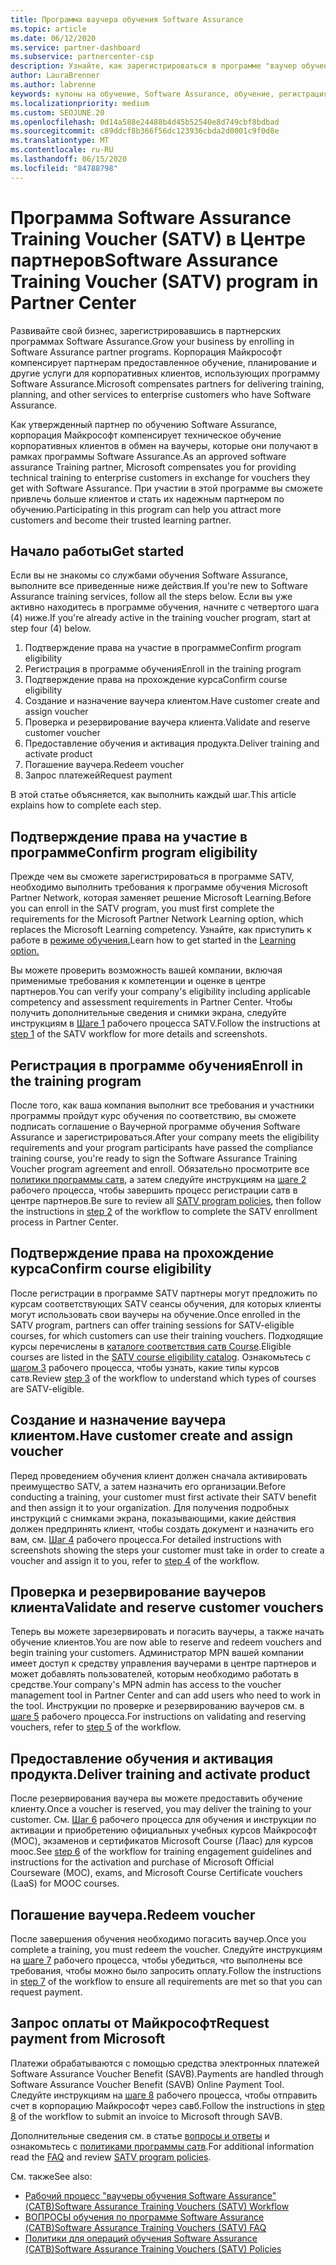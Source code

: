 ```yaml
---
title: Программа ваучера обучения Software Assurance
ms.topic: article
ms.date: 06/12/2020
ms.service: partner-dashboard
ms.subservice: partnercenter-csp
description: Узнайте, как зарегистрироваться в программе "ваучер обучения Software Assurance", чтобы вы могли компенсировать доставку и планирование для корпоративных клиентов.
author: LauraBrenner
ms.author: labrenne
keywords: купоны на обучение, Software Assurance, обучение, регистрация в SATV, SATV
ms.localizationpriority: medium
ms.custom: SEOJUNE.20
ms.openlocfilehash: 0d14a588e24488b4d45b52540e8d749cbf8bdbad
ms.sourcegitcommit: c89ddcf8b366f56dc123936cbda2d0001c9f0d8e
ms.translationtype: MT
ms.contentlocale: ru-RU
ms.lasthandoff: 06/15/2020
ms.locfileid: "84788798"
---
```

# <a name="software-assurance-training-voucher-satv-program-in-partner-center"></a><span data-ttu-id="963b9-104">Программа Software Assurance Training Voucher (SATV) в Центре партнеров</span><span class="sxs-lookup"><span data-stu-id="963b9-104">Software Assurance Training Voucher (SATV) program in Partner Center</span></span>

<span data-ttu-id="963b9-105">Развивайте свой бизнес, зарегистрировавшись в партнерских программах Software Assurance.</span><span class="sxs-lookup"><span data-stu-id="963b9-105">Grow your business by enrolling in Software Assurance partner programs.</span></span> <span data-ttu-id="963b9-106">Корпорация Майкрософт компенсирует партнерам предоставленное обучение, планирование и другие услуги для корпоративных клиентов, использующих программу Software Assurance.</span><span class="sxs-lookup"><span data-stu-id="963b9-106">Microsoft compensates partners for delivering training, planning, and other services to enterprise customers who have Software Assurance.</span></span>

<span data-ttu-id="963b9-107">Как утвержденный партнер по обучению Software Assurance, корпорация Майкрософт компенсирует техническое обучение корпоративных клиентов в обмен на ваучеры, которые они получают в рамках программы Software Assurance.</span><span class="sxs-lookup"><span data-stu-id="963b9-107">As an approved software assurance Training partner, Microsoft compensates you for providing technical training to enterprise customers in exchange for vouchers they get with Software Assurance.</span></span> <span data-ttu-id="963b9-108">При участии в этой программе вы сможете привлечь больше клиентов и стать их надежным партнером по обучению.</span><span class="sxs-lookup"><span data-stu-id="963b9-108">Participating in this program can help you attract more customers and become their trusted learning partner.</span></span>

## <a name="get-started"></a><span data-ttu-id="963b9-109">Начало работы</span><span class="sxs-lookup"><span data-stu-id="963b9-109">Get started</span></span>

<span data-ttu-id="963b9-110">Если вы не знакомы со службами обучения Software Assurance, выполните все приведенные ниже действия.</span><span class="sxs-lookup"><span data-stu-id="963b9-110">If you're new to Software Assurance training services, follow all the steps below.</span></span> <span data-ttu-id="963b9-111">Если вы уже активно находитесь в программе обучения, начните с четвертого шага (4) ниже.</span><span class="sxs-lookup"><span data-stu-id="963b9-111">If you're already active in the training voucher program, start at step four (4) below.</span></span> 

1. <span data-ttu-id="963b9-112">Подтверждение права на участие в программе</span><span class="sxs-lookup"><span data-stu-id="963b9-112">Confirm program eligibility</span></span>
2. <span data-ttu-id="963b9-113">Регистрация в программе обучения</span><span class="sxs-lookup"><span data-stu-id="963b9-113">Enroll in the training program</span></span>
3. <span data-ttu-id="963b9-114">Подтверждение права на прохождение курса</span><span class="sxs-lookup"><span data-stu-id="963b9-114">Confirm course eligibility</span></span>
4. <span data-ttu-id="963b9-115">Создание и назначение ваучера клиентом.</span><span class="sxs-lookup"><span data-stu-id="963b9-115">Have customer create and assign voucher</span></span>
5. <span data-ttu-id="963b9-116">Проверка и резервирование ваучера клиента.</span><span class="sxs-lookup"><span data-stu-id="963b9-116">Validate and reserve customer voucher</span></span>
6. <span data-ttu-id="963b9-117">Предоставление обучения и активация продукта.</span><span class="sxs-lookup"><span data-stu-id="963b9-117">Deliver training and activate product</span></span>
7. <span data-ttu-id="963b9-118">Погашение ваучера.</span><span class="sxs-lookup"><span data-stu-id="963b9-118">Redeem voucher</span></span>
8. <span data-ttu-id="963b9-119">Запрос платежей</span><span class="sxs-lookup"><span data-stu-id="963b9-119">Request payment</span></span>

<span data-ttu-id="963b9-120">В этой статье объясняется, как выполнить каждый шаг.</span><span class="sxs-lookup"><span data-stu-id="963b9-120">This article explains how to complete each step.</span></span>

## <a name="confirm-program-eligibility"></a><span data-ttu-id="963b9-121">Подтверждение права на участие в программе</span><span class="sxs-lookup"><span data-stu-id="963b9-121">Confirm program eligibility</span></span>

<span data-ttu-id="963b9-122">Прежде чем вы сможете зарегистрироваться в программе SATV, необходимо выполнить требования к программе обучения Microsoft Partner Network, которая заменяет решение Microsoft Learning.</span><span class="sxs-lookup"><span data-stu-id="963b9-122">Before you can enroll in the SATV program, you must first complete the requirements for the Microsoft Partner Network Learning option, which replaces the Microsoft Learning competency.</span></span> <span data-ttu-id="963b9-123">Узнайте, как приступить к работе в [режиме обучения.](https://partner.microsoft.com/membership/learning-partners)</span><span class="sxs-lookup"><span data-stu-id="963b9-123">Learn how to get started in the [Learning option.](https://partner.microsoft.com/membership/learning-partners)</span></span>

<span data-ttu-id="963b9-124">Вы можете проверить возможность вашей компании, включая применимые требования к компетенции и оценке в центре партнеров.</span><span class="sxs-lookup"><span data-stu-id="963b9-124">You can verify your company's eligibility including applicable competency and assessment requirements in Partner Center.</span></span> <span data-ttu-id="963b9-125">Чтобы получить дополнительные сведения и снимки экрана, следуйте инструкциям в [Шаге 1](https://query.prod.cms.rt.microsoft.com/cms/api/am/binary/RE4s3bB) рабочего процесса SATV.</span><span class="sxs-lookup"><span data-stu-id="963b9-125">Follow the instructions at [step 1](https://query.prod.cms.rt.microsoft.com/cms/api/am/binary/RE4s3bB) of the SATV workflow for more details and screenshots.</span></span>

## <a name="enroll-in-the-training-program"></a><span data-ttu-id="963b9-126">Регистрация в программе обучения</span><span class="sxs-lookup"><span data-stu-id="963b9-126">Enroll in the training program</span></span>

<span data-ttu-id="963b9-127">После того, как ваша компания выполнит все требования и участники программы пройдут курс обучения по соответствию, вы сможете подписать соглашение о Ваучерной программе обучения Software Assurance и зарегистрироваться.</span><span class="sxs-lookup"><span data-stu-id="963b9-127">After your company meets the eligibility requirements and your program participants have passed the compliance training course, you're ready to sign the Software Assurance Training Voucher program agreement and enroll.</span></span> <span data-ttu-id="963b9-128">Обязательно просмотрите все [политики программы сатв](https://query.prod.cms.rt.microsoft.com/cms/api/am/binary/RE3koEP), а затем следуйте инструкциям на [шаге 2](https://query.prod.cms.rt.microsoft.com/cms/api/am/binary/RE4s3bB) рабочего процесса, чтобы завершить процесс регистрации сатв в центре партнеров.</span><span class="sxs-lookup"><span data-stu-id="963b9-128">Be sure to review all [SATV program policies](https://query.prod.cms.rt.microsoft.com/cms/api/am/binary/RE3koEP), then follow the instructions in [step 2](https://query.prod.cms.rt.microsoft.com/cms/api/am/binary/RE4s3bB) of the workflow to complete the SATV enrollment process in Partner Center.</span></span>


## <a name="confirm-course-eligibility"></a><span data-ttu-id="963b9-129">Подтверждение права на прохождение курса</span><span class="sxs-lookup"><span data-stu-id="963b9-129">Confirm course eligibility</span></span>
<span data-ttu-id="963b9-130">После регистрации в программе SATV партнеры могут предложить по курсам соответствующих SATV сеансы обучения, для которых клиенты могут использовать свои ваучеры на обучение.</span><span class="sxs-lookup"><span data-stu-id="963b9-130">Once enrolled in the SATV program, partners can offer training sessions for SATV-eligible courses, for which customers can use their training vouchers.</span></span> <span data-ttu-id="963b9-131">Подходящие курсы перечислены в [каталоге соответствия сатв Course](https://savl-catalog.microsoft.com/).</span><span class="sxs-lookup"><span data-stu-id="963b9-131">Eligible courses are listed in the [SATV course eligibility catalog](https://savl-catalog.microsoft.com/).</span></span> <span data-ttu-id="963b9-132">Ознакомьтесь с [шагом 3](https://query.prod.cms.rt.microsoft.com/cms/api/am/binary/RE4s3bB) рабочего процесса, чтобы узнать, какие типы курсов сатв.</span><span class="sxs-lookup"><span data-stu-id="963b9-132">Review [step 3](https://query.prod.cms.rt.microsoft.com/cms/api/am/binary/RE4s3bB) of the workflow to understand which types of courses are SATV-eligible.</span></span>

## <a name="have-customer-create-and-assign-voucher"></a><span data-ttu-id="963b9-133">Создание и назначение ваучера клиентом.</span><span class="sxs-lookup"><span data-stu-id="963b9-133">Have customer create and assign voucher</span></span>

<span data-ttu-id="963b9-134">Перед проведением обучения клиент должен сначала активировать преимущество SATV, а затем назначить его организации.</span><span class="sxs-lookup"><span data-stu-id="963b9-134">Before conducting a training, your customer must first activate their SATV benefit and then assign it to your organization.</span></span> <span data-ttu-id="963b9-135">Для получения подробных инструкций с снимками экрана, показывающими, какие действия должен предпринять клиент, чтобы создать документ и назначить его вам, см. [Шаг 4](https://query.prod.cms.rt.microsoft.com/cms/api/am/binary/RE4s3bB) рабочего процесса.</span><span class="sxs-lookup"><span data-stu-id="963b9-135">For detailed instructions with screenshots showing the steps your customer must take in order to create a voucher and assign it to you, refer to [step 4](https://query.prod.cms.rt.microsoft.com/cms/api/am/binary/RE4s3bB) of the workflow.</span></span>

## <a name="validate-and-reserve-customer-vouchers"></a><span data-ttu-id="963b9-136">Проверка и резервирование ваучеров клиента</span><span class="sxs-lookup"><span data-stu-id="963b9-136">Validate and reserve customer vouchers</span></span>

<span data-ttu-id="963b9-137">Теперь вы можете зарезервировать и погасить ваучеры, а также начать обучение клиентов.</span><span class="sxs-lookup"><span data-stu-id="963b9-137">You are now able to reserve and redeem vouchers and begin training your customers.</span></span> <span data-ttu-id="963b9-138">Администратор MPN вашей компании имеет доступ к средству управления ваучерами в центре партнеров и может добавлять пользователей, которым необходимо работать в средстве.</span><span class="sxs-lookup"><span data-stu-id="963b9-138">Your company's MPN admin has access to the voucher management tool in Partner Center and can add users who need to work in the tool.</span></span> <span data-ttu-id="963b9-139">Инструкции по проверке и резервированию ваучеров см. в [шаге 5](https://query.prod.cms.rt.microsoft.com/cms/api/am/binary/RE4s3bB) рабочего процесса.</span><span class="sxs-lookup"><span data-stu-id="963b9-139">For instructions on validating and reserving vouchers, refer to [step 5](https://query.prod.cms.rt.microsoft.com/cms/api/am/binary/RE4s3bB) of the workflow.</span></span>

## <a name="deliver-training-and-activate-product"></a><span data-ttu-id="963b9-140">Предоставление обучения и активация продукта.</span><span class="sxs-lookup"><span data-stu-id="963b9-140">Deliver training and activate product</span></span>

<span data-ttu-id="963b9-141">После резервирования ваучера вы можете предоставить обучение клиенту.</span><span class="sxs-lookup"><span data-stu-id="963b9-141">Once a voucher is reserved, you may deliver the training to your customer.</span></span> <span data-ttu-id="963b9-142">См. [Шаг 6](https://query.prod.cms.rt.microsoft.com/cms/api/am/binary/RE4s3bB) рабочего процесса для обучения и инструкции по активации и приобретению официальных учебных курсов Майкрософт (MOC), экзаменов и сертификатов Microsoft Course (Лаас) для курсов mooc.</span><span class="sxs-lookup"><span data-stu-id="963b9-142">See [step 6](https://query.prod.cms.rt.microsoft.com/cms/api/am/binary/RE4s3bB) of the workflow for training engagement guidelines and instructions for the activation and purchase of Microsoft Official Courseware (MOC), exams, and Microsoft Course Certificate vouchers (LaaS) for MOOC courses.</span></span>

## <a name="redeem-voucher"></a><span data-ttu-id="963b9-143">Погашение ваучера.</span><span class="sxs-lookup"><span data-stu-id="963b9-143">Redeem voucher</span></span>

<span data-ttu-id="963b9-144">После завершения обучения необходимо погасить ваучер.</span><span class="sxs-lookup"><span data-stu-id="963b9-144">Once you complete a training, you must redeem the voucher.</span></span> <span data-ttu-id="963b9-145">Следуйте инструкциям на [шаге 7](https://query.prod.cms.rt.microsoft.com/cms/api/am/binary/RE4s3bB) рабочего процесса, чтобы убедиться, что выполнены все требования, чтобы можно было запросить оплату.</span><span class="sxs-lookup"><span data-stu-id="963b9-145">Follow the instructions in [step 7](https://query.prod.cms.rt.microsoft.com/cms/api/am/binary/RE4s3bB) of the workflow to ensure all requirements are met so that you can request payment.</span></span> 


## <a name="request-payment-from-microsoft"></a><span data-ttu-id="963b9-146">Запрос оплаты от Майкрософт</span><span class="sxs-lookup"><span data-stu-id="963b9-146">Request payment from Microsoft</span></span>

<span data-ttu-id="963b9-147">Платежи обрабатываются с помощью средства электронных платежей Software Assurance Voucher Benefit (SAVB).</span><span class="sxs-lookup"><span data-stu-id="963b9-147">Payments are handled through Software Assurance Voucher Benefit (SAVB) Online Payment Tool.</span></span> <span data-ttu-id="963b9-148">Следуйте инструкциям на [шаге 8](https://query.prod.cms.rt.microsoft.com/cms/api/am/binary/RE4s3bB) рабочего процесса, чтобы отправить счет в корпорацию Майкрософт через савб.</span><span class="sxs-lookup"><span data-stu-id="963b9-148">Follow the instructions in [step 8](https://query.prod.cms.rt.microsoft.com/cms/api/am/binary/RE4s3bB) of the workflow to submit an invoice to Microsoft through SAVB.</span></span> 

<span data-ttu-id="963b9-149">Дополнительные сведения см. в статье [вопросы и ответы](https://query.prod.cms.rt.microsoft.com/cms/api/am/binary/RE3kz5o) и ознакомьтесь с [политиками программы сатв](https://query.prod.cms.rt.microsoft.com/cms/api/am/binary/RE3koEP).</span><span class="sxs-lookup"><span data-stu-id="963b9-149">For additional information read the [FAQ](https://query.prod.cms.rt.microsoft.com/cms/api/am/binary/RE3kz5o) and review [SATV program policies](https://query.prod.cms.rt.microsoft.com/cms/api/am/binary/RE3koEP).</span></span>

<span data-ttu-id="963b9-150">См. также</span><span class="sxs-lookup"><span data-stu-id="963b9-150">See also:</span></span>

- [<span data-ttu-id="963b9-151">Рабочий процесс "ваучеры обучения Software Assurance" (САТВ)</span><span class="sxs-lookup"><span data-stu-id="963b9-151">Software Assurance Training Vouchers (SATV) Workflow</span></span>](https://query.prod.cms.rt.microsoft.com/cms/api/am/binary/RE4s3bB)
- [<span data-ttu-id="963b9-152">ВОПРОСЫ обучения по программе Software Assurance (САТВ)</span><span class="sxs-lookup"><span data-stu-id="963b9-152">Software Assurance Training Vouchers (SATV) FAQ</span></span>](https://query.prod.cms.rt.microsoft.com/cms/api/am/binary/RE3kz5o)
- [<span data-ttu-id="963b9-153">Политики для операций обучения Software Assurance (САТВ)</span><span class="sxs-lookup"><span data-stu-id="963b9-153">Software Assurance Training Vouchers (SATV) Policies</span></span>](https://query.prod.cms.rt.microsoft.com/cms/api/am/binary/RE3koEP)
